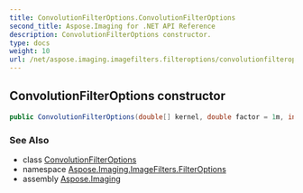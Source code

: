 ```yaml
---
title: ConvolutionFilterOptions.ConvolutionFilterOptions
second_title: Aspose.Imaging for .NET API Reference
description: ConvolutionFilterOptions constructor. 
type: docs
weight: 10
url: /net/aspose.imaging.imagefilters.filteroptions/convolutionfilteroptions/convolutionfilteroptions/
---
```

## ConvolutionFilterOptions constructor

```csharp
public ConvolutionFilterOptions(double[] kernel, double factor = 1m, int bias = 0)
```

### See Also

* class [ConvolutionFilterOptions](../)
* namespace [Aspose.Imaging.ImageFilters.FilterOptions](../../convolutionfilteroptions/)
* assembly [Aspose.Imaging](../../../)


